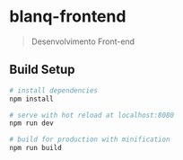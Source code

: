 # blanq-frontend

> Desenvolvimento Front-end

## Build Setup

``` bash
# install dependencies
npm install

# serve with hot reload at localhost:8080
npm run dev

# build for production with minification
npm run build
```

